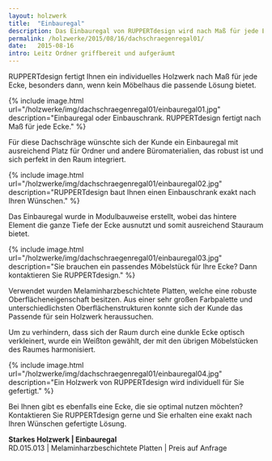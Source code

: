 ```yaml
---
layout: holzwerk
title:  "Einbauregal"
description: Das Einbauregal von RUPPERTdesign wird nach Maß für jede Ecke gefertigt. 
permalink: /holzwerke/2015/08/16/dachschraegenregal01/
date:   2015-08-16
intro: Leitz Ordner griffbereit und aufgeräumt
---
```




RUPPERTdesign fertigt Ihnen ein individuelles Holzwerk nach Maß für jede Ecke, 
besonders dann, wenn kein Möbelhaus die passende Lösung bietet.  


{% include image.html url="/holzwerke/img/dachschraegenregal01/einbauregal01.jpg" description="Einbauregal oder Einbauschrank. RUPPERTdesign fertigt nach Maß für jede Ecke." %}


Für diese Dachschräge wünschte sich der Kunde ein Einbauregal mit ausreichend Platz für Ordner und andere Büromaterialien, 
das robust ist und sich perfekt in den Raum integriert. 

{% include image.html url="/holzwerke/img/dachschraegenregal01/einbauregal02.jpg" description="RUPPERTdesign baut Ihnen einen Einbauschrank exakt nach Ihren Wünschen." %}


Das Einbauregal wurde in Modulbauweise erstellt, 
wobei das hintere Element die ganze Tiefe der Ecke ausnutzt und somit ausreichend Stauraum bietet.   


{% include image.html url="/holzwerke/img/dachschraegenregal01/einbauregal03.jpg" description="Sie brauchen ein passendes Möbelstück für Ihre Ecke? Dann kontaktieren Sie RUPPERTdesign." %}


Verwendet wurden Melaminharzbeschichtete Platten, 
welche eine robuste Oberflächeneigenschaft besitzen. 
Aus einer sehr großen Farbpalette und unterschiedlichsten Oberflächenstrukturen 
konnte sich der Kunde das Passende für sein Holzwerk heraussuchen.

Um zu verhindern, dass sich der Raum durch eine dunkle Ecke optisch verkleinert, 
wurde ein Weißton gewählt, der mit den übrigen Möbelstücken des Raumes harmonisiert. 


{% include image.html url="/holzwerke/img/dachschraegenregal01/einbauregal04.jpg" description="Ein Holzwerk von RUPPERTdesign wird individuell für Sie gefertigt." %}


Bei Ihnen gibt es ebenfalls eine Ecke, die sie optimal nutzen möchten? 
Kontaktieren Sie RUPPERTdesign gerne und Sie erhalten eine exakt nach Ihren Wünschen gefertigte Lösung.   



**Starkes Holzwerk \| Einbauregal**    
RD.015.013  \|  Melaminharzbeschichtete Platten \|  Preis auf Anfrage
